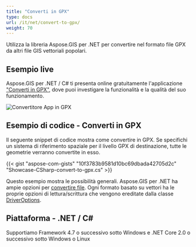 ```yaml
---
title: "Converti in GPX"
type: docs
url: /it/net/convert-to-gpx/
weight: 70
---
```


Utilizza la libreria Aspose.GIS per .NET per convertire nel formato file GPX da altri file GIS vettoriali popolari.

## **Esempio live**

Aspose.GIS per .NET / C# ti presenta online gratuitamente l'applicazione ["Converti in GPX"](https://products.aspose.app/gis/conversion/convert-to-gpx), dove puoi investigare la funzionalità e la qualità del suo funzionamento.

![Convertitore App in GPX](conversion.png)

## **Esempio di codice - Converti in GPX**

Il seguente snippet di codice mostra come convertire in GPX. Se specifichi un sistema di riferimento spaziale per il livello GPX di destinazione, tutte le geometrie verranno convertite in esso. 

{{< gist "aspose-com-gists" "10f3783b9581d10bc69dbada42705d2c" "Showcase-CSharp-convert-to-gpx.cs" >}}

Questo esempio mostra le possibilità generali. Aspose.GIS per .NET ha ampie opzioni per [convertire file](https://docs.aspose.com/gis/net/vector-layers/). Ogni formato basato su vettori ha le proprie opzioni di lettura/scrittura che vengono ereditate dalla classe [DriverOptions](https://reference.aspose.com/gis/net/aspose.gis/driveroptions).

## **Piattaforma - .NET / C#**

Supportiamo Framework 4.7 o successivo sotto Windows e .NET Core 2.0 o successivo sotto Windows o Linux
